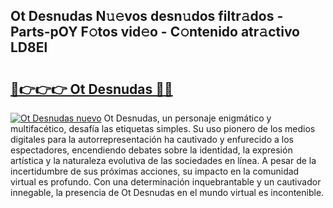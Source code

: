 ## Ot Desnudas N𝚞𝚎vos desn𝚞dos filtr𝚊dos - Parts-pOY F𝚘tos vid𝚎o - C𝚘ntenido atr𝚊ctivo LD8El

# <h2><a href="http://mb9u0w.tromn.icu/?c=Ot+Desnudas">🔗👉👉👉 Ot Desnudas 🔗🔗</a></h2>

[![Ot Desnudas nuevo](https://i.imgur.com/pEAQMta.gif)](http://mb9u0w.tromn.icu/?c=Ot+Desnudas)
Ot Desnudas, un personaje enigmático y multifacético, desafía las etiquetas simples. Su uso pionero de los medios digitales para la autorrepresentación ha cautivado y enfurecido a los espectadores, encendiendo debates sobre la identidad, la expresión artística y la naturaleza evolutiva de las sociedades en línea. A pesar de la incertidumbre de sus próximas acciones, su impacto en la comunidad virtual es profundo. Con una determinación inquebrantable y un cautivador innegable, la presencia de Ot Desnudas en el mundo virtual es incontenible.
